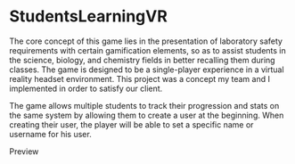 # StudentsLearningVR
The core concept of this game lies in the presentation of laboratory safety requirements with certain gamification elements, so as to assist students in the science, biology, and chemistry fields in better recalling them during classes. The game is designed to be a single-player experience in a virtual reality headset environment. This project was a concept my team and I implemented in order to satisfy our client.

The game allows multiple students to track their progression and stats on the same system by allowing them to create a user at the beginning. When creating their user, the player will be able to set a specific name or username for his user.

Preview
